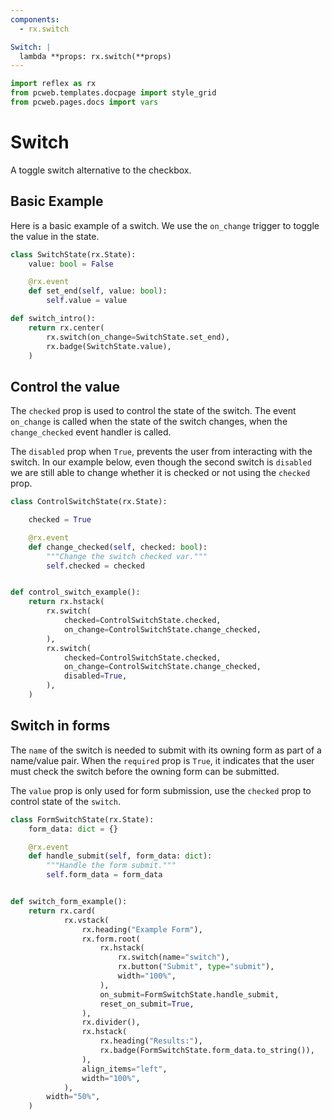 ```yaml
---
components:
  - rx.switch

Switch: |
  lambda **props: rx.switch(**props)
---
```


```python exec
import reflex as rx
from pcweb.templates.docpage import style_grid
from pcweb.pages.docs import vars
```

# Switch

A toggle switch alternative to the checkbox.

## Basic Example

Here is a basic example of a switch. We use the `on_change` trigger to toggle the value in the state.

```python demo exec
class SwitchState(rx.State):
    value: bool = False

    @rx.event
    def set_end(self, value: bool):
        self.value = value

def switch_intro():
    return rx.center(
        rx.switch(on_change=SwitchState.set_end),
        rx.badge(SwitchState.value),
    )
```

## Control the value

The `checked` prop is used to control the state of the switch. The event `on_change` is called when the state of the switch changes, when the `change_checked` event handler is called.

The `disabled` prop when `True`, prevents the user from interacting with the switch. In our example below, even though the second switch is `disabled` we are still able to change whether it is checked or not using the `checked` prop.

```python demo exec
class ControlSwitchState(rx.State):

    checked = True

    @rx.event
    def change_checked(self, checked: bool):
        """Change the switch checked var."""
        self.checked = checked


def control_switch_example():
    return rx.hstack(
        rx.switch(
            checked=ControlSwitchState.checked,
            on_change=ControlSwitchState.change_checked,
        ),
        rx.switch(
            checked=ControlSwitchState.checked,
            on_change=ControlSwitchState.change_checked,
            disabled=True,
        ),
    )
```

## Switch in forms

The `name` of the switch is needed to submit with its owning form as part of a name/value pair. When the `required` prop is `True`, it indicates that the user must check the switch before the owning form can be submitted.

The `value` prop is only used for form submission, use the `checked` prop to control state of the `switch`.

```python demo exec
class FormSwitchState(rx.State):
    form_data: dict = {}

    @rx.event
    def handle_submit(self, form_data: dict):
        """Handle the form submit."""
        self.form_data = form_data


def switch_form_example():
    return rx.card(
            rx.vstack(
                rx.heading("Example Form"),
                rx.form.root(
                    rx.hstack(
                        rx.switch(name="switch"),
                        rx.button("Submit", type="submit"),
                        width="100%",
                    ),
                    on_submit=FormSwitchState.handle_submit,
                    reset_on_submit=True,
                ),
                rx.divider(),
                rx.hstack(
                    rx.heading("Results:"),
                    rx.badge(FormSwitchState.form_data.to_string()),
                ),
                align_items="left",
                width="100%",
            ),
        width="50%",
    )
```
